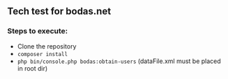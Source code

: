 ## Tech test for bodas.net
### Steps to execute:
- Clone the repository
- `composer install`
- `php bin/console.php bodas:obtain-users` (dataFile.xml must be placed in root dir)